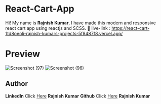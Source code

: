 # React-Cart-App

Hi! My name is **Rajnish Kumar**, I have made this modern and  responsive react cart app using reactjs and SCSS.
🔗 live-link : https://react-cart-1td8oeoli-rajnish-kumars-projects-5f8487f8.vercel.app/<br>
# Preview

![Screenshot (97)](https://github.com/redoxrj/React-cart-app/assets/140983045/277b7d3f-df14-46d0-b3cb-3c10e2d99b37)
![Screenshot (96)](https://github.com/redoxrj/React-cart-app/assets/140983045/9334d7ed-621a-4445-8220-31e2ff2b7366)



## Author

**LinkedIn** Click [Here](https://www.linkedin.com/in/rajnish-kumar-redoxrj/) **Rajnish Kumar**
**Github** Click [Here](https://github.com/redoxrj) **Rajnish Kumar**
